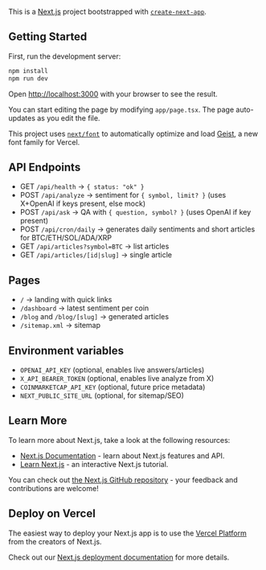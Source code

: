 This is a [Next.js](https://nextjs.org) project bootstrapped with [`create-next-app`](https://nextjs.org/docs/app/api-reference/cli/create-next-app).

## Getting Started

First, run the development server:

```bash
npm install
npm run dev
```

Open [http://localhost:3000](http://localhost:3000) with your browser to see the result.

You can start editing the page by modifying `app/page.tsx`. The page auto-updates as you edit the file.

This project uses [`next/font`](https://nextjs.org/docs/app/building-your-application/optimizing/fonts) to automatically optimize and load [Geist](https://vercel.com/font), a new font family for Vercel.

## API Endpoints

- GET `/api/health` → `{ status: "ok" }`
- POST `/api/analyze` → sentiment for `{ symbol, limit? }` (uses X+OpenAI if keys present, else mock)
- POST `/api/ask` → QA with `{ question, symbol? }` (uses OpenAI if key present)
- POST `/api/cron/daily` → generates daily sentiments and short articles for BTC/ETH/SOL/ADA/XRP
- GET `/api/articles?symbol=BTC` → list articles
- GET `/api/articles/[id|slug]` → single article

## Pages

- `/` → landing with quick links
- `/dashboard` → latest sentiment per coin
- `/blog` and `/blog/[slug]` → generated articles
- `/sitemap.xml` → sitemap

## Environment variables

- `OPENAI_API_KEY` (optional, enables live answers/articles)
- `X_API_BEARER_TOKEN` (optional, enables live analyze from X)
- `COINMARKETCAP_API_KEY` (optional, future price metadata)
- `NEXT_PUBLIC_SITE_URL` (optional, for sitemap/SEO)

## Learn More

To learn more about Next.js, take a look at the following resources:

- [Next.js Documentation](https://nextjs.org/docs) - learn about Next.js features and API.
- [Learn Next.js](https://nextjs.org/learn) - an interactive Next.js tutorial.

You can check out [the Next.js GitHub repository](https://github.com/vercel/next.js) - your feedback and contributions are welcome!

## Deploy on Vercel

The easiest way to deploy your Next.js app is to use the [Vercel Platform](https://vercel.com/new?utm_medium=default-template&filter=next.js&utm_source=create-next-app&utm_campaign=create-next-app-readme) from the creators of Next.js.

Check out our [Next.js deployment documentation](https://nextjs.org/docs/app/building-your-application/deploying) for more details.
